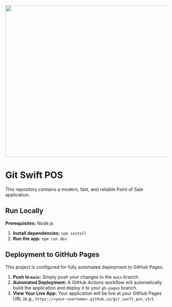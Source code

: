 <div align="center">
<img width="1200" height="475" alt="GHBanner" src="https://github.com/user-attachments/assets/0aa67016-6eaf-458a-adb2-6e31a0763ed6" />
</div>

# Git Swift POS

This repository contains a modern, fast, and reliable Point of Sale application.

## Run Locally

**Prerequisites:** Node.js

1.  **Install dependencies:**
    `npm install`
2.  **Run the app:**
    `npm run dev`

## Deployment to GitHub Pages

This project is configured for fully automated deployment to GitHub Pages.

1.  **Push to `main`:** Simply push your changes to the `main` branch.
2.  **Automated Deployment:** A GitHub Actions workflow will automatically build the application and deploy it to your `gh-pages` branch.
3.  **View Your Live App:** Your application will be live at your GitHub Pages URL (e.g., `https://<your-username>.github.io/git_swift_pos_v3/`).

